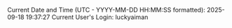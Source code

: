 Current Date and Time (UTC - YYYY-MM-DD HH:MM:SS formatted): 2025-09-18 19:37:27
Current User's Login: luckyaiman
